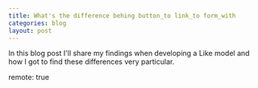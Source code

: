 ```yaml
---
title: What's the difference behing button_to link_to form_with
categories: blog
layout: post
---
```


In this blog post I'll share my findings when developing a Like model and how I got to find these differences very particular.

remote: true